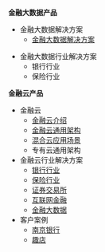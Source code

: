 **金融大数据产品**
- 金融大数据解决方案
  - [金融大数据解决方案](/BigData/金融大数据解决方案)
* 金融大数据行业解决方案
  * 银行行业
  * 保险行业

**金融云产品**
* 金融云
  * [金融云介绍](/Cloud/金融云简介)
  * [金融云通用架构](/Cloud/金融云通用架构)
  * [混合云应用场景](/Cloud/混合云应用场景)
  * 专有云通用架构
* 金融云行业解决方案
  * [银行行业](/cloud/银行行业)
  * [保险行业](/Cloud/保险行业)
  * [证券交易所](/Cloud/证券交易所)
  * [互联网金融](/Cloud/互联网金融)
  * [金融大数据](/Cloud/金融大数据)
* 客户案例
  * [南京银行](/Cloud/南京银行)
  * [趣店](/Cloud/趣店)